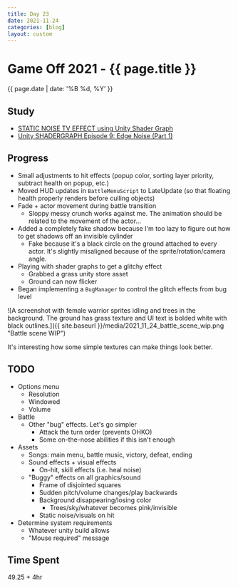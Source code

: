 ```yaml
---
title: Day 23
date: 2021-11-24
categories: [blog]
layout: custom
---
```

# Game Off 2021 - {{ page.title }}
{{ page.date | date: '%B %d, %Y' }}

## Study

- [STATIC NOISE TV EFFECT using Unity Shader Graph](https://www.youtube.com/watch?v=cO44o5pIr30)
- [Unity SHADERGRAPH Episode 9: Edge Noise (Part 1)](https://www.youtube.com/watch?v=p9IRxv6tPoY)

## Progress

- Small adjustments to hit effects (popup color, sorting layer priority, subtract health on popup, etc.)
- Moved HUD updates in `BattleMenuScript` to LateUpdate (so that floating health properly renders before culling objects) 
- Fade + actor movement during battle transition
  - Sloppy messy crunch works against me. The animation should be related to the movement of the actor...
- Added a completely fake shadow because I'm too lazy to figure out how to get shadows off an invisible cylinder
  - Fake because it's a black circle on the ground attached to every actor. It's slightly misaligned because of the sprite/rotation/camera angle.
- Playing with shader graphs to get a glitchy effect
  - Grabbed a grass unity store asset
  - Ground can now flicker
- Began implementing a `BugManager` to control the glitch effects from bug level

![A screenshot with female warrior sprites idling and trees in the background. The ground has grass texture and UI text is bolded white with black outlines.]({{ site.baseurl }}/media/2021_11_24_battle_scene_wip.png "Battle scene WIP")

It's interesting how some simple textures can make things look better.


## TODO

- Options menu
  - Resolution
  - Windowed
  - Volume
- Battle
  - Other "bug" effects. Let's go simpler
    - Attack the turn order (prevents OHKO)
    - Some on-the-nose abilities if this isn't enough
- Assets
  - Songs: main menu, battle music, victory, defeat, ending
  - Sound effects + visual effects
    - On-hit, skill effects (i.e. heal noise)
  - "Buggy" effects on all graphics/sound
    - Frame of disjointed squares
    - Sudden pitch/volume changes/play backwards
    - Background disappearing/losing color
      - Trees/sky/whatever becomes pink/invisible
    - Static noise/visuals on hit
- Determine system requirements
  - Whatever unity build allows
  - "Mouse required" message

## Time Spent

49.25 + 4hr